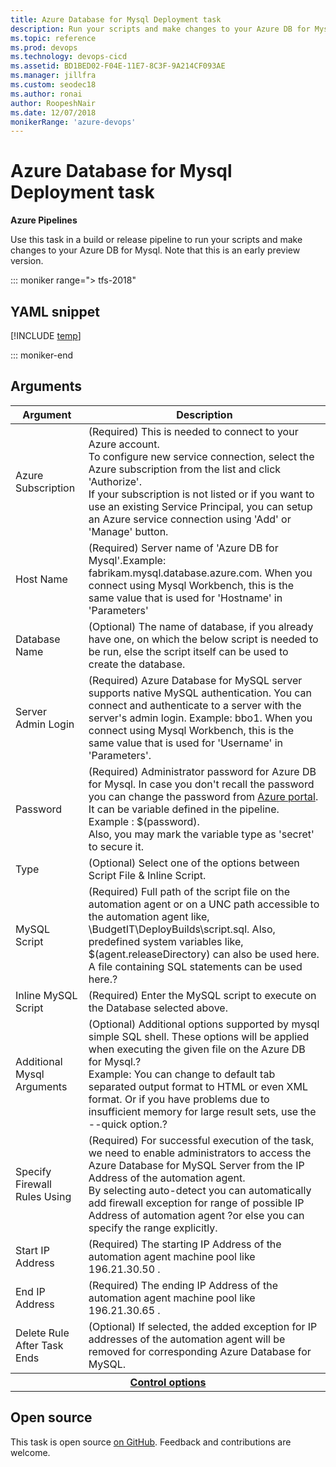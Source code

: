 ```yaml
---
title: Azure Database for Mysql Deployment task
description: Run your scripts and make changes to your Azure DB for Mysql. 
ms.topic: reference
ms.prod: devops
ms.technology: devops-cicd
ms.assetid: BD1BED02-F04E-11E7-8C3F-9A214CF093AE
ms.manager: jillfra
ms.custom: seodec18
ms.author: ronai
author: RoopeshNair
ms.date: 12/07/2018
monikerRange: 'azure-devops'
---
```


# Azure Database for Mysql Deployment task

**Azure Pipelines**

Use this task in a build or release pipeline to run your scripts and make changes to your Azure DB for Mysql. Note that this is an early preview version.

::: moniker range="> tfs-2018"

## YAML snippet

[!INCLUDE [temp](../_shared/yaml/AzureMysqlDeploymentV1.md)]

::: moniker-end

## Arguments

<table><thead><tr><th>Argument</th><th>Description</th></tr></thead>
<tr><td>Azure Subscription</td><td>(Required) This is needed to connect to your Azure account.<br>To configure new service connection, select the Azure subscription from the list and click &#39;Authorize&#39;.<br>If your subscription is not listed or if you want to use an existing Service Principal, you can setup an Azure service connection using &#39;Add&#39; or &#39;Manage&#39; button.</td></tr>
<tr><td>Host Name</td><td>(Required) Server name of &#39;Azure DB for Mysql&#39;.Example: fabrikam.mysql.database.azure.com. When you connect using Mysql Workbench, this is the same value that is used for &#39;Hostname&#39; in &#39;Parameters&#39;</td></tr>
<tr><td>Database Name</td><td>(Optional) The name of database, if you already have one, on which the below script is needed to be run, else the script itself can be used to create the database.</td></tr>
<tr><td>Server Admin Login</td><td>(Required) Azure Database for MySQL server supports native MySQL authentication. You can connect and authenticate to a server with the server&#39;s admin login. Example:  bbo1<xref href="fabrikam" data-throw-if-not-resolved="False" data-raw-source="@fabrikam"></xref>. When you connect using Mysql Workbench, this is the same value that is used for &#39;Username&#39; in &#39;Parameters&#39;.</td></tr>
<tr><td>Password</td><td>(Required) Administrator password for Azure DB for Mysql. In case you don&#39;t recall the password you can change the password from <a href="/azure/mysql/howto-create-manage-server-portal" data-raw-source="[Azure portal](/azure/mysql/howto-create-manage-server-portal)">Azure portal</a>.<br>It can be variable defined in the pipeline. Example : $(password).<br>Also, you may mark the variable type as &#39;secret&#39; to secure it.</td></tr>
<tr><td>Type</td><td>(Optional) Select one of the options between Script File &amp; Inline Script.</td></tr>
<tr><td>MySQL Script</td><td>(Required) Full path of the script file on the automation agent or on a UNC path accessible to the automation agent like,  \BudgetIT\DeployBuilds\script.sql. Also, predefined system variables like, $(agent.releaseDirectory) can also be used here. A file containing SQL statements can be used here.?</td></tr>
<tr><td>Inline MySQL Script</td><td>(Required) Enter the MySQL script to execute on the Database selected above.</td></tr>
<tr><td>Additional Mysql Arguments</td><td>(Optional) Additional options supported by mysql simple SQL shell.  These options will be applied when executing the given file on the Azure DB for Mysql.?<br>Example: You can change to default tab separated output format to HTML or even XML format. Or if you have problems due to insufficient memory for large result sets, use the --quick option.?</td></tr>
<tr><td>Specify Firewall Rules Using</td><td>(Required) For successful execution of the task, we need to enable administrators to access the Azure Database for MySQL Server from the IP Address of the automation agent.<br>By selecting auto-detect you can automatically add firewall exception for range of possible IP Address of automation agent ?or else you can specify the range explicitly.</td></tr>
<tr><td>Start IP Address</td><td>(Required) The starting IP Address of the automation agent machine pool like 196.21.30.50 .</td></tr>
<tr><td>End IP Address</td><td>(Required) The ending IP Address of the automation agent machine pool like 196.21.30.65 .</td></tr>
<tr><td>Delete Rule After Task Ends</td><td>(Optional) If selected, the added exception for IP addresses of the automation agent will be removed for corresponding Azure Database for MySQL.</td></tr>


<tr>
<th style="text-align: center" colspan="2"><a href="~/pipelines/process/tasks.md#controloptions" data-raw-source="[Control options](../../process/tasks.md#controloptions)">Control options</a></th>
</tr>

</table>

## Open source

This task is open source [on GitHub](https://github.com/Microsoft/azure-pipelines-tasks). Feedback and contributions are welcome.
